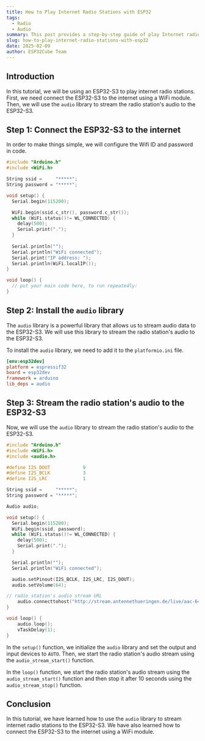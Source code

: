 ```yaml
---
title: How to Play Internet Radio Stations with ESP32
tags:
  - Radio
  - Audio
summary: This post provides a step-by-step guide of play Internet radio on an ESP32-S3.
slug: how-to-play-internet-radio-stations-with-esp32
date: 2025-02-09
author: ESP32Cube Team
---
```


## Introduction

In this tutorial, we will be using an ESP32-S3 to play internet radio stations. First, we need connect the ESP32-S3 to the internet using a WiFi module. Then, we will use the `audio` library to stream the radio station's audio to the ESP32-S3.

## Step 1: Connect the ESP32-S3 to the internet

In order to make things simple, we will configure the Wifi ID and password in code.

```c
#include "Arduino.h"
#include <WiFi.h>

String ssid =     "*****";
String password = "*****";

void setup() {
  Serial.begin(115200);

  WiFi.begin(ssid.c_str(), password.c_str());
  while (WiFi.status()!= WL_CONNECTED) {
    delay(500);
    Serial.print(".");
  }
  
  Serial.println("");
  Serial.println("WiFi connected");
  Serial.print("IP address: ");
  Serial.println(WiFi.localIP());
}

void loop() {
  // put your main code here, to run repeatedly:
}
```

## Step 2: Install the `audio` library

The `audio` library is a powerful library that allows us to stream audio data to the ESP32-S3. We will use this library to stream the radio station's audio to the ESP32-S3.

To install the `audio` library, we need to add it to the `platformio.ini` file.

```ini
[env:esp32dev]
platform = espressif32
board = esp32dev
framework = arduino
lib_deps = audio
```

## Step 3: Stream the radio station's audio to the ESP32-S3

Now, we will use the `audio` library to stream the radio station's audio to the ESP32-S3.

```c
#include "Arduino.h"
#include <WiFi.h>
#include <audio.h>

#define I2S_DOUT            9
#define I2S_BCLK            3
#define I2S_LRC             1

String ssid =     "*****";
String password = "*****";

Audio audio;

void setup() {
  Serial.begin(115200);
  WiFi.begin(ssid, password);
  while (WiFi.status()!= WL_CONNECTED) {
    delay(500);
    Serial.print(".");
  }

  Serial.println("");
  Serial.println("WiFi connected");

  audio.setPinout(I2S_BCLK, I2S_LRC, I2S_DOUT);
  audio.setVolume(64);

// radio station's audio stream URL
    audio.connecttohost("http://stream.antennethueringen.de/live/aac-64/stream.antennethueringen.de/"); // aac
}

void loop() {
    audio.loop();
    vTaskDelay(1);
}
```

In the `setup()` function, we initialize the `audio` library and set the output and input devices to `AUTO`. Then, we start the radio station's audio stream using the `audio_stream_start()` function.

In the `loop()` function, we start the radio station's audio stream using the `audio_stream_start()` function and then stop it after 10 seconds using the `audio_stream_stop()` function.

## Conclusion
In this tutorial, we have learned how to use the `audio` library to stream internet radio stations to the ESP32-S3. We have also learned how to connect the ESP32-S3 to the internet using a WiFi module.